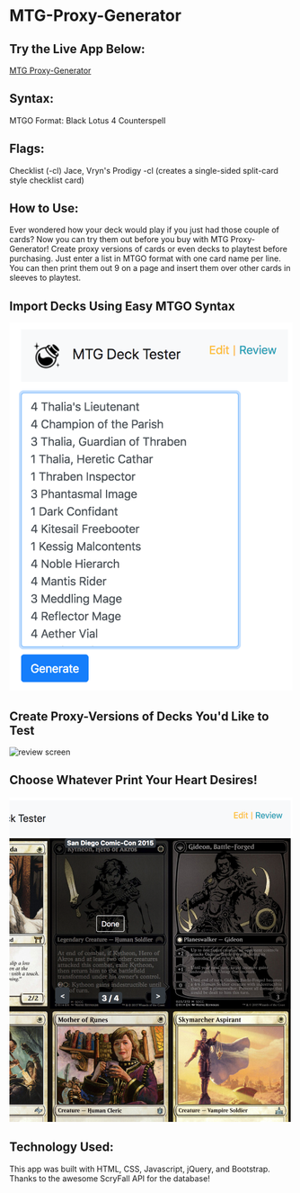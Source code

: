 # MTG-Proxy-Generator
## Try the Live App Below:
[MTG Proxy-Generator](https://philo-jh.github.io/MTG-Proxy-Generator/)
## Syntax:
MTGO Format:
Black Lotus
4 Counterspell

## Flags:
Checklist (-cl)
Jace, Vryn's Prodigy -cl (creates a single-sided split-card style checklist card)


## How to Use:
Ever wondered how your deck would play if you just had those couple of cards? Now you can try them out before you buy with MTG Proxy-Generator! Create proxy versions of cards or even decks to playtest before purchasing. Just enter a list in MTGO format with one card name per line. You can then print them out 9 on a page and insert them over other cards in sleeves to playtest.
## Import Decks Using Easy MTGO Syntax
![edit screen](Screenshots/3.png)
## Create Proxy-Versions of Decks You'd Like to Test
![review screen](Screenshots/1.png)
## Choose Whatever Print Your Heart Desires!
![review screen](Screenshots/2.png)
## Technology Used:
This app was built with HTML, CSS, Javascript, jQuery, and Bootstrap. Thanks to the awesome ScryFall API for the database!

